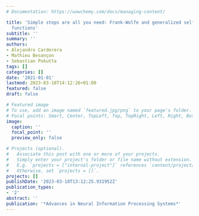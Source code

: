 ```yaml
---
# Documentation: https://wowchemy.com/docs/managing-content/

title: 'Simple steps are all you need: Frank-Wolfe and generalized self-concordant
  functions'
subtitle: ''
summary: ''
authors:
- Alejandro Carderera
- Mathieu Besançon
- Sebastian Pokutta
tags: []
categories: []
date: '2021-01-01'
lastmod: 2023-03-18T14:12:26+01:00
featured: false
draft: false

# Featured image
# To use, add an image named `featured.jpg/png` to your page's folder.
# Focal points: Smart, Center, TopLeft, Top, TopRight, Left, Right, BottomLeft, Bottom, BottomRight.
image:
  caption: ''
  focal_point: ''
  preview_only: false

# Projects (optional).
#   Associate this post with one or more of your projects.
#   Simply enter your project's folder or file name without extension.
#   E.g. `projects = ["internal-project"]` references `content/project/deep-learning/index.md`.
#   Otherwise, set `projects = []`.
projects: []
publishDate: '2023-03-18T13:12:25.931952Z'
publication_types:
- '2'
abstract: ''
publication: '*Advances in Neural Information Processing Systems*'
---
```

